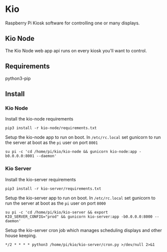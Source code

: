 # Kio
Raspberry Pi Kiosk software for controlling one or many displays.

## Kio Node
The Kio Node web app api runs on every kiosk you'll want to control.

## Requirements
python3-pip


## Install
### Kio Node
Install the kio-node requirements
```
pip3 install -r kio-node/requirements.txt
```

Setup the kio-node app to run on boot. In `/etc/rc.local` set gunicorn to run the server at boot as the `pi` user on port `8001`
```
su pi -c 'cd /home/pi/kio/kio-node && gunicorn kio-node:app -b0.0.0.0:8001 --daemon'
```

### Kio Server

Install the kio-server requirements
```
pip3 install -r kio-server/requirements.txt
```

Setup the kio-server app to run on boot. In `/etc/rc.local` set gunicorn to run the server at boot as the `pi` user on port `8000`
```
su pi -c 'cd /home/pi/kio/kio-server && export KIO_SERVER_CONFIG="prod" && gunicorn kio-server:app -b0.0.0.0:8000 --daemon'
```

Setup the kio-server cron job which manages scheduling displays and other house keeping.

```console
*/2 * * * * python3 /home/pi/kio/kio-server/cron.py >/dev/null 2>&1
```